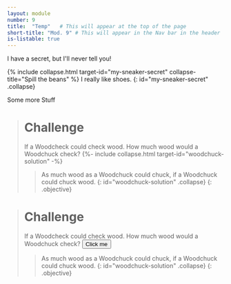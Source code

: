```yaml
---
layout: module
number: 9
title:  "Temp"   # This will appear at the top of the page
short-title: "Mod. 9" # This will appear in the Nav bar in the header
is-listable: true
---
```




I have a secret, but I'll never tell you!

{% include collapse.html target-id="my-sneaker-secret" collapse-title="Spill the beans" %}
I really like shoes.
{: id="my-sneaker-secret" .collapse}


Some more Stuff


> # Challenge
> If a Woodcheck could check wood. How much wood would a Woodchuck check?
> {%- include collapse.html target-id="woodchuck-solution" -%}
>> As much wood as a Woodchuck could chuck, if a Woodchuck could chuck wood.
> {: id="woodchuck-solution" .collapse}
{: .objective}





> # Challenge
> If a Woodcheck could check wood. How much wood would a Woodchuck check?
> <button type="button" class="btn btn-info" data-toggle="collapse" data-target="#woodchuck-solution"> Click me </button>
>> As much wood as a Woodchuck could chuck, if a Woodchuck could chuck wood.
> {: id="woodchuck-solution" .collapse}
{: .objective}
